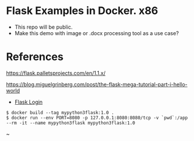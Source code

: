 # Flask Examples in Docker. x86

- This repo will be public. 
- Make this demo with image or .docx processing tool as a use case?

# References

https://flask.palletsprojects.com/en/1.1.x/

https://blog.miguelgrinberg.com/post/the-flask-mega-tutorial-part-i-hello-world

- [Flask Login](https://flask-login.readthedocs.io/en/latest/)


```
$ docker build --tag mypython3flask:1.0 .
$ docker run --env PORT=8080 -p 127.0.0.1:8080:8080/tcp -v `pwd`:/app   --rm -it --name mypython3flask mypython3flask:1.0
```
~     
